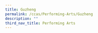 ```yaml
---
title: Guzheng
permalink: /ccas/Performing-Arts/Guzheng
description: ""
third_nav_title: Performing Arts
---
```

